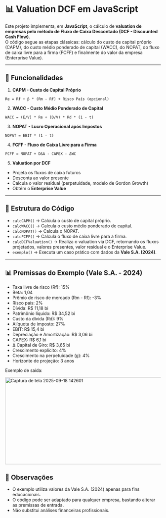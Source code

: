 # 📊 Valuation DCF em JavaScript

Este projeto implementa, em **JavaScript**, o cálculo de **valuation de empresas pelo método de Fluxo de Caixa Descontado (DCF - Discounted Cash Flow)**.  
O código segue as etapas clássicas: cálculo do custo de capital próprio (CAPM), do custo médio ponderado de capital (WACC), do NOPAT, do fluxo de caixa livre para a firma (FCFF) e finalmente do valor da empresa (Enterprise Value).

---

## 🚀 Funcionalidades

1. **CAPM - Custo de Capital Próprio**  
```
Re = Rf + β * (Rm - Rf) + Risco País (opcional)
```

2. **WACC - Custo Médio Ponderado de Capital**  
```
WACC = (E/V) * Re + (D/V) * Rd * (1 - t)
```

3. **NOPAT - Lucro Operacional após Impostos**  
```
NOPAT = EBIT * (1 - t)
```

4. **FCFF - Fluxo de Caixa Livre para a Firma**  
```
FCFF = NOPAT + D&A - CAPEX - ΔWC
```

5. **Valuation por DCF**  
- Projeta os fluxos de caixa futuros  
- Desconta ao valor presente  
- Calcula o valor residual (perpetuidade, modelo de Gordon Growth)  
- Obtém o **Enterprise Value**  

---

## 📂 Estrutura do Código

- `calcCAPM()` → Calcula o custo de capital próprio.  
- `calcWACC()` → Calcula o custo médio ponderado de capital.  
- `calcNOPAT()` → Calcula o NOPAT.  
- `calcFCFF()` → Calcula o fluxo de caixa livre para a firma.  
- `calcDCFValuation()` → Realiza o valuation via DCF, retornando os fluxos projetados, valores presentes, valor residual e o Enterprise Value.  
- `exemplo()` → Executa um caso prático com dados da **Vale S.A. (2024)**.

---

## 📊 Premissas do Exemplo (Vale S.A. - 2024)
- Taxa livre de risco (Rf): 15%
- Beta: 1,04
- Prêmio de risco de mercado (Rm - Rf): -3%
- Risco país: 2%
- Dívida: R$ 11,18 bi
- Patrimônio líquido: R$ 34,52 bi
- Custo da dívida (Rd): 9%
- Alíquota de imposto: 27%
- EBIT: R$ 15,4 bi
- Depreciação e Amortização: R$ 3,06 bi
- CAPEX: R$ 6,1 bi
- Δ Capital de Giro: R$ 3,65 bi
- Crescimento explícito: 4%
- Crescimento na perpetuidade (g): 4%
- Horizonte de projeção: 3 anos

Exemplo de saída: 

<img width="638" height="281" alt="Captura de tela 2025-09-18 142601" src="https://github.com/user-attachments/assets/981a7121-d879-49b4-9a87-7965584dd6d1" />

## 📌 Observações
- O exemplo utiliza valores da Vale S.A. (2024) apenas para fins educacionais.
- O código pode ser adaptado para qualquer empresa, bastando alterar as premissas de entrada.
- Não substitui análises financeiras profissionais.
